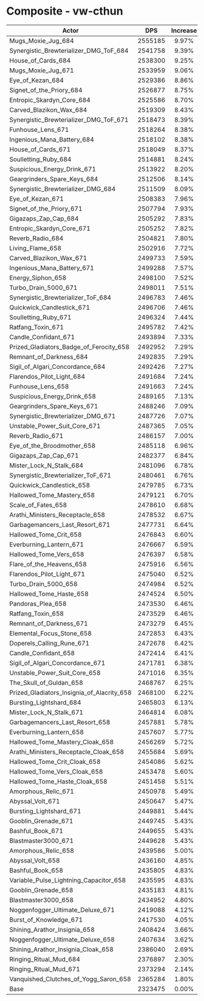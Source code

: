 # Composite - vw-cthun
| Actor | DPS | Increase |
|---|:---:|:---:|
|Mugs_Moxie_Jug_684|2555185|9.97%|
|Synergistic_Brewterializer_DMG_ToF_684|2541758|9.39%|
|House_of_Cards_684|2538300|9.25%|
|Mugs_Moxie_Jug_671|2533959|9.06%|
|Eye_of_Kezan_684|2529386|8.86%|
|Signet_of_the_Priory_684|2526877|8.75%|
|Entropic_Skardyn_Core_684|2525586|8.70%|
|Carved_Blazikon_Wax_684|2519309|8.43%|
|Synergistic_Brewterializer_DMG_ToF_671|2518473|8.39%|
|Funhouse_Lens_671|2518264|8.38%|
|Ingenious_Mana_Battery_684|2518102|8.38%|
|House_of_Cards_671|2518049|8.37%|
|Soulletting_Ruby_684|2514881|8.24%|
|Suspicious_Energy_Drink_671|2513922|8.20%|
|Geargrinders_Spare_Keys_684|2512506|8.14%|
|Synergistic_Brewterializer_DMG_684|2511509|8.09%|
|Eye_of_Kezan_671|2508383|7.96%|
|Signet_of_the_Priory_671|2507794|7.93%|
|Gigazaps_Zap_Cap_684|2505292|7.83%|
|Entropic_Skardyn_Core_671|2505252|7.82%|
|Reverb_Radio_684|2504821|7.80%|
|Living_Flame_658|2502916|7.72%|
|Carved_Blazikon_Wax_671|2499733|7.59%|
|Ingenious_Mana_Battery_671|2499288|7.57%|
|Energy_Siphon_658|2498100|7.52%|
|Turbo_Drain_5000_671|2498011|7.51%|
|Synergistic_Brewterializer_ToF_684|2496783|7.46%|
|Quickwick_Candlestick_671|2496706|7.46%|
|Soulletting_Ruby_671|2496324|7.44%|
|Ratfang_Toxin_671|2495782|7.42%|
|Candle_Confidant_671|2493894|7.33%|
|Prized_Gladiators_Badge_of_Ferocity_658|2492952|7.29%|
|Remnant_of_Darkness_684|2492835|7.29%|
|Sigil_of_Algari_Concordance_684|2492426|7.27%|
|Flarendos_Pilot_Light_684|2491684|7.24%|
|Funhouse_Lens_658|2491663|7.24%|
|Suspicious_Energy_Drink_658|2489165|7.13%|
|Geargrinders_Spare_Keys_671|2488246|7.09%|
|Synergistic_Brewterializer_DMG_671|2487726|7.07%|
|Unstable_Power_Suit_Core_671|2487365|7.05%|
|Reverb_Radio_671|2486157|7.00%|
|Eye_of_the_Broodmother_658|2485118|6.96%|
|Gigazaps_Zap_Cap_671|2482377|6.84%|
|Mister_Lock_N_Stalk_684|2481096|6.78%|
|Synergistic_Brewterializer_ToF_671|2480461|6.76%|
|Quickwick_Candlestick_658|2479785|6.73%|
|Hallowed_Tome_Mastery_658|2479121|6.70%|
|Scale_of_Fates_658|2478610|6.68%|
|Arathi_Ministers_Receptacle_658|2478532|6.67%|
|Garbagemancers_Last_Resort_671|2477731|6.64%|
|Hallowed_Tome_Crit_658|2476843|6.60%|
|Everburning_Lantern_671|2476667|6.59%|
|Hallowed_Tome_Vers_658|2476397|6.58%|
|Flare_of_the_Heavens_658|2475916|6.56%|
|Flarendos_Pilot_Light_671|2475040|6.52%|
|Turbo_Drain_5000_658|2474984|6.52%|
|Hallowed_Tome_Haste_658|2474524|6.50%|
|Pandoras_Plea_658|2473530|6.46%|
|Ratfang_Toxin_658|2473529|6.46%|
|Remnant_of_Darkness_671|2473279|6.45%|
|Elemental_Focus_Stone_658|2472853|6.43%|
|Doperels_Calling_Rune_671|2472678|6.42%|
|Candle_Confidant_658|2472414|6.41%|
|Sigil_of_Algari_Concordance_671|2471781|6.38%|
|Unstable_Power_Suit_Core_658|2471016|6.35%|
|The_Skull_of_Guldan_658|2468767|6.25%|
|Prized_Gladiators_Insignia_of_Alacrity_658|2468100|6.22%|
|Bursting_Lightshard_684|2465803|6.13%|
|Mister_Lock_N_Stalk_671|2464814|6.08%|
|Garbagemancers_Last_Resort_658|2457881|5.78%|
|Everburning_Lantern_658|2457607|5.77%|
|Hallowed_Tome_Mastery_Cloak_658|2456269|5.72%|
|Arathi_Ministers_Receptacle_Cloak_658|2455684|5.69%|
|Hallowed_Tome_Crit_Cloak_658|2454086|5.62%|
|Hallowed_Tome_Vers_Cloak_658|2453478|5.60%|
|Hallowed_Tome_Haste_Cloak_658|2451458|5.51%|
|Amorphous_Relic_671|2450978|5.49%|
|Abyssal_Volt_671|2450647|5.47%|
|Bursting_Lightshard_671|2449881|5.44%|
|Gooblin_Grenade_671|2449745|5.43%|
|Bashful_Book_671|2449655|5.43%|
|Blastmaster3000_671|2449628|5.43%|
|Amorphous_Relic_658|2439586|5.00%|
|Abyssal_Volt_658|2436160|4.85%|
|Bashful_Book_658|2435805|4.83%|
|Variable_Pulse_Lightning_Capacitor_658|2435595|4.83%|
|Gooblin_Grenade_658|2435183|4.81%|
|Blastmaster3000_658|2434952|4.80%|
|Noggenfogger_Ultimate_Deluxe_671|2419088|4.12%|
|Burst_of_Knowledge_671|2417530|4.05%|
|Shining_Arathor_Insignia_658|2408424|3.66%|
|Noggenfogger_Ultimate_Deluxe_658|2407634|3.62%|
|Shining_Arathor_Insignia_Cloak_658|2386040|2.69%|
|Ringing_Ritual_Mud_684|2376897|2.30%|
|Ringing_Ritual_Mud_671|2373294|2.14%|
|Vanquished_Clutches_of_Yogg_Saron_658|2365284|1.80%|
|Base|2323475|0.00%|
